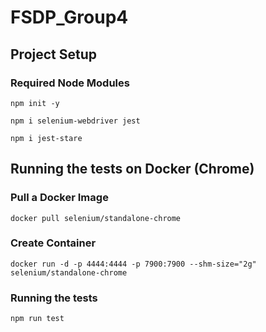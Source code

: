 # FSDP_Group4

## Project Setup

### Required Node Modules
```shell
npm init -y
```

```shell
npm i selenium-webdriver jest
```

```shell
npm i jest-stare
```

## Running the tests on Docker (Chrome)

### Pull a Docker Image
```shell
docker pull selenium/standalone-chrome
```

### Create Container
```shell
docker run -d -p 4444:4444 -p 7900:7900 --shm-size="2g" selenium/standalone-chrome
```

### Running the tests
```shell
npm run test
```